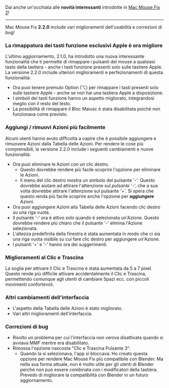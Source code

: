 Dai anche un'occhiata alle **novità interessanti** introdotte in [Mac Mouse Fix 2](https://github.com/noah-nuebling/mac-mouse-fix/releases/tag/2.0.0)!

---

Mac Mouse Fix **2.2.0** include vari miglioramenti dell'usabilità e correzioni di bug!

### La rimappatura dei tasti funzione esclusivi Apple è ora migliore

L'ultimo aggiornamento, 2.1.0, ha introdotto una nuova interessante funzionalità che ti permette di rimappare i pulsanti del mouse a qualsiasi tasto della tastiera - anche i tasti funzione presenti solo sulle tastiere Apple. La versione 2.2.0 include ulteriori miglioramenti e perfezionamenti di questa funzionalità:

- Ora puoi tenere premuto Option (⌥) per rimappare i tasti presenti solo sulle tastiere Apple - anche se non hai una tastiera Apple a disposizione.
- I simboli dei tasti funzione hanno un aspetto migliorato, integrandosi meglio con il resto del testo.
- La possibilità di rimappare il Bloc Maiusc è stata disabilitata poiché non funzionava come previsto.

### Aggiungi / rimuovi Azioni più facilmente

Alcuni utenti hanno avuto difficoltà a capire che è possibile aggiungere e rimuovere Azioni dalla Tabella delle Azioni. Per rendere le cose più comprensibili, la versione 2.2.0 include i seguenti cambiamenti e nuove funzionalità:

- Ora puoi eliminare le Azioni con un clic destro.
  - Questo dovrebbe rendere più facile scoprire l'opzione per eliminare le Azioni.
  - Il menu del clic destro mostra un simbolo del pulsante '-'. Questo dovrebbe aiutare ad attirare l'attenzione sul _pulsante_ '-', che a sua volta dovrebbe attirare l'attenzione sul pulsante '+'. Si spera che questo renda più facile scoprire anche l'opzione per **aggiungere** Azioni.
- Ora puoi aggiungere Azioni alla Tabella delle Azioni facendo clic destro su una riga vuota.
- Il pulsante '-' ora è attivo solo quando è selezionata un'Azione. Questo dovrebbe rendere più chiaro che il pulsante '-' elimina l'Azione selezionata.
- L'altezza predefinita della finestra è stata aumentata in modo che ci sia una riga vuota visibile su cui fare clic destro per aggiungere un'Azione.
- I pulsanti '+' e '-' hanno ora dei suggerimenti.

### Miglioramenti al Clic e Trascina

La soglia per attivare il Clic e Trascina è stata aumentata da 5 a 7 pixel. Questo rende più difficile attivare accidentalmente il Clic e Trascina, permettendo comunque agli utenti di cambiare Spazi ecc. con piccoli movimenti confortevoli.

### Altri cambiamenti dell'interfaccia

- L'aspetto della Tabella delle Azioni è stato migliorato.
- Vari altri miglioramenti dell'interfaccia.

### Correzioni di bug

- Risolto un problema per cui l'interfaccia non veniva disattivata quando si avviava MMF mentre era disabilitato.
- Rimossa l'opzione nascosta "Clic e Trascina Pulsante 3".
  - Quando la si selezionava, l'app si bloccava. Ho creato questa opzione per rendere Mac Mouse Fix più compatibile con Blender. Ma nella sua forma attuale, non è molto utile per gli utenti di Blender perché non può essere combinata con i modificatori della tastiera. Prevedo di migliorare la compatibilità con Blender in un futuro aggiornamento.